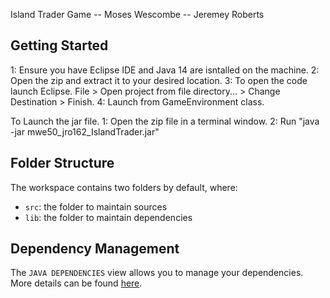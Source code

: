 Island Trader Game -- Moses Wescombe -- Jeremey Roberts

## Getting Started
1: Ensure you have Eclipse IDE and Java 14 are isntalled on the machine.
2: Open the zip and extract it to your desired location.
3: To open the code launch Eclipse. File > Open project from file directory... > Change Destination > Finish.
4: Launch from GameEnvironment class.

To Launch the jar file.
1: Open the zip file in a terminal window.
2: Run "java -jar mwe50_jro162_IslandTrader.jar"

## Folder Structure
The workspace contains two folders by default, where:

- `src`: the folder to maintain sources
- `lib`: the folder to maintain dependencies

## Dependency Management
The `JAVA DEPENDENCIES` view allows you to manage your dependencies. More details can be found [here](https://github.com/microsoft/vscode-java-pack/blob/master/release-notes/v0.9.0.md#work-with-jar-files-directly).
